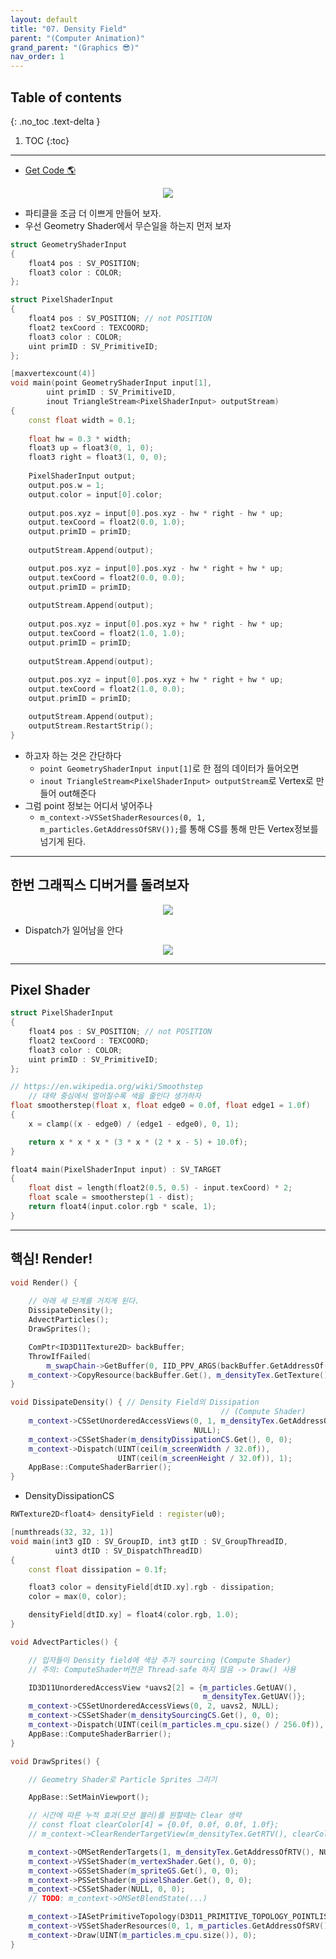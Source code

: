 ```yaml
---
layout: default
title: "07. Density Field"
parent: "(Computer Animation)"
grand_parent: "(Graphics 😎)"
nav_order: 1
---
```


## Table of contents
{: .no_toc .text-delta }

1. TOC
{:toc}

---

* [Get Code 🌎](https://github.com/Arthur880708/Graphics_Part4/blob/main/Examples/Ex1406_DensityField.h)

<p align="center">
  <img src="https://taehyungs-programming-blog.github.io/blog/assets/images/graphics/part4/p4-7-1.gif"/>
</p>

* 파티클을 조금 더 이쁘게 만들어 보자.
* 우선 Geometry Shader에서 무슨일을 하는지 먼저 보자

```cpp
struct GeometryShaderInput
{
    float4 pos : SV_POSITION;
    float3 color : COLOR;
};

struct PixelShaderInput
{
    float4 pos : SV_POSITION; // not POSITION
    float2 texCoord : TEXCOORD;
    float3 color : COLOR;
    uint primID : SV_PrimitiveID;
};

[maxvertexcount(4)]
void main(point GeometryShaderInput input[1], 
        uint primID : SV_PrimitiveID,
        inout TriangleStream<PixelShaderInput> outputStream)
{
    const float width = 0.1;
    
    float hw = 0.3 * width;
    float3 up = float3(0, 1, 0);
    float3 right = float3(1, 0, 0);
    
    PixelShaderInput output;
    output.pos.w = 1;
    output.color = input[0].color;
    
    output.pos.xyz = input[0].pos.xyz - hw * right - hw * up;
    output.texCoord = float2(0.0, 1.0);
    output.primID = primID;
    
    outputStream.Append(output);

    output.pos.xyz = input[0].pos.xyz - hw * right + hw * up;
    output.texCoord = float2(0.0, 0.0);
    output.primID = primID;
    
    outputStream.Append(output);
    
    output.pos.xyz = input[0].pos.xyz + hw * right - hw * up;
    output.texCoord = float2(1.0, 1.0);
    output.primID = primID;
    
    outputStream.Append(output);
    
    output.pos.xyz = input[0].pos.xyz + hw * right + hw * up;
    output.texCoord = float2(1.0, 0.0);
    output.primID = primID;

    outputStream.Append(output);
    outputStream.RestartStrip(); 
}
```

* 하고자 하는 것은 간단하다
    * `point GeometryShaderInput input[1]`로 한 점의 데이터가 들어오면
    * `inout TriangleStream<PixelShaderInput> outputStream`로 Vertex로 만들어 out해준다
* 그럼 point 정보는 어디서 넣어주나
    * `m_context->VSSetShaderResources(0, 1, m_particles.GetAddressOfSRV());`를 통해 CS를 통해 만든 Vertex정보를 넘기게 된다.

---

## 한번 그래픽스 디버거를 돌려보자

<p align="center">
  <img src="https://taehyungs-programming-blog.github.io/blog/assets/images/graphics/part4/p4-7-1.png"/>
</p>

* Dispatch가 일어남을 안다

<p align="center">
  <img src="https://taehyungs-programming-blog.github.io/blog/assets/images/graphics/part4/p4-7-2.png"/>
</p>

---

## Pixel Shader

```cpp
struct PixelShaderInput
{
    float4 pos : SV_POSITION; // not POSITION
    float2 texCoord : TEXCOORD;
    float3 color : COLOR;
    uint primID : SV_PrimitiveID;
};

// https://en.wikipedia.org/wiki/Smoothstep
    // 대략 중심에서 멀어질수록 색을 줄인다 생가하자
float smootherstep(float x, float edge0 = 0.0f, float edge1 = 1.0f)
{
    x = clamp((x - edge0) / (edge1 - edge0), 0, 1);

    return x * x * x * (3 * x * (2 * x - 5) + 10.0f);
}

float4 main(PixelShaderInput input) : SV_TARGET
{
    float dist = length(float2(0.5, 0.5) - input.texCoord) * 2;
    float scale = smootherstep(1 - dist);
    return float4(input.color.rgb * scale, 1);
}
```

---

## 핵심! Render!

```cpp
void Render() {
    
    // 아래 세 단계를 거치게 된다.
    DissipateDensity();
    AdvectParticles();
    DrawSprites();

    ComPtr<ID3D11Texture2D> backBuffer;
    ThrowIfFailed(
        m_swapChain->GetBuffer(0, IID_PPV_ARGS(backBuffer.GetAddressOf())));
    m_context->CopyResource(backBuffer.Get(), m_densityTex.GetTexture());
}
```

```cpp
void DissipateDensity() { // Density Field의 Dissipation
                                               // (Compute Shader)
    m_context->CSSetUnorderedAccessViews(0, 1, m_densityTex.GetAddressOfUAV(),
                                         NULL);
    m_context->CSSetShader(m_densityDissipationCS.Get(), 0, 0);
    m_context->Dispatch(UINT(ceil(m_screenWidth / 32.0f)),
                        UINT(ceil(m_screenHeight / 32.0f)), 1);
    AppBase::ComputeShaderBarrier();
}
```

* DensityDissipationCS

```cpp
RWTexture2D<float4> densityField : register(u0);

[numthreads(32, 32, 1)]
void main(int3 gID : SV_GroupID, int3 gtID : SV_GroupThreadID,
          uint3 dtID : SV_DispatchThreadID)
{
    const float dissipation = 0.1f; 

    float3 color = densityField[dtID.xy].rgb - dissipation;
    color = max(0, color);

    densityField[dtID.xy] = float4(color.rgb, 1.0);
}

```

```cpp
void AdvectParticles() {

    // 입자들이 Density field에 색상 추가 sourcing (Compute Shader)
    // 주의: ComputeShader버전은 Thread-safe 하지 않음 -> Draw() 사용

    ID3D11UnorderedAccessView *uavs2[2] = {m_particles.GetUAV(),
                                           m_densityTex.GetUAV()};
    m_context->CSSetUnorderedAccessViews(0, 2, uavs2, NULL);
    m_context->CSSetShader(m_densitySourcingCS.Get(), 0, 0);
    m_context->Dispatch(UINT(ceil(m_particles.m_cpu.size() / 256.0f)), 1, 1);
    AppBase::ComputeShaderBarrier();
}

void DrawSprites() {

    // Geometry Shader로 Particle Sprites 그리기

    AppBase::SetMainViewport();

    // 시간에 따른 누적 효과(모션 블러)를 원할때는 Clear 생략
    // const float clearColor[4] = {0.0f, 0.0f, 0.0f, 1.0f};
    // m_context->ClearRenderTargetView(m_densityTex.GetRTV(), clearColor);

    m_context->OMSetRenderTargets(1, m_densityTex.GetAddressOfRTV(), NULL);
    m_context->VSSetShader(m_vertexShader.Get(), 0, 0);
    m_context->GSSetShader(m_spriteGS.Get(), 0, 0);
    m_context->PSSetShader(m_pixelShader.Get(), 0, 0);
    m_context->CSSetShader(NULL, 0, 0);
    // TODO: m_context->OMSetBlendState(...)

    m_context->IASetPrimitiveTopology(D3D11_PRIMITIVE_TOPOLOGY_POINTLIST);
    m_context->VSSetShaderResources(0, 1, m_particles.GetAddressOfSRV());
    m_context->Draw(UINT(m_particles.m_cpu.size()), 0);
}
```